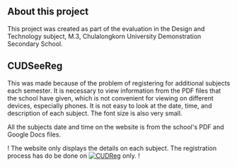 ## About this project

This project was created as part of the evaluation in the Design and Technology subject, M.3, Chulalongkorn University Demonstration Secondary School.

## CUDSeeReg

This was made because of the problem of registering for additional subjects each semester. It is necessary to view information from the PDF files that the school have given, which is not convenient for viewing on different devices, especially phones. It is not easy to look at the date, time, and description of each subject. The font size is also very small.

All the subjects date and time on the website is from the school's PDF and Google Docs files.

! The website only displays the details on each subject. The registration process has do be done on [![CUDReg](https://img.shields.io/badge/CUDReg-FFC0CB)](https://cudreg.com/) only. !
